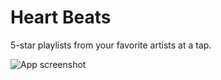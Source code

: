 # Heart Beats

5-star playlists from your favorite artists at a tap.

![App screenshot](https://user-images.githubusercontent.com/25833388/43172169-d46f6b7e-8f62-11e8-9f7c-b51390dae295.png)
